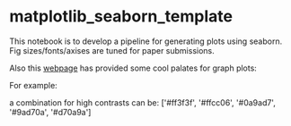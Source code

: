 # matplotlib_seaborn_template


This notebook is to develop a pipeline for generating plots using seaborn. Fig sizes/fonts/axises are tuned for paper submissions.


Also this [webpage](https://www.color-hex.com/color-palettes/popular.php) has provided some cool palates for graph plots:

For example:   
   
   a combination for high contrasts can be:  ['#ff3f3f', '#ffcc06',  '#0a9ad7', '#9ad70a', '#d70a9a']